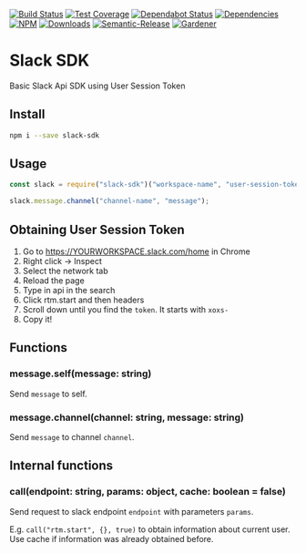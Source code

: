 [![Build Status](https://img.shields.io/travis/simlu/slack-sdk/master.svg)](https://travis-ci.org/simlu/slack-sdk)
[![Test Coverage](https://img.shields.io/coveralls/simlu/slack-sdk/master.svg)](https://coveralls.io/github/simlu/slack-sdk?branch=master)
[![Dependabot Status](https://api.dependabot.com/badges/status?host=github&repo=simlu/slack-sdk)](https://dependabot.com)
[![Dependencies](https://david-dm.org/simlu/slack-sdk/status.svg)](https://david-dm.org/simlu/slack-sdk)
[![NPM](https://img.shields.io/npm/v/slack-sdk.svg)](https://www.npmjs.com/package/slack-sdk)
[![Downloads](https://img.shields.io/npm/dt/slack-sdk.svg)](https://www.npmjs.com/package/slack-sdk)
[![Semantic-Release](https://github.com/blackflux/js-gardener/blob/master/assets/icons/semver.svg)](https://github.com/semantic-release/semantic-release)
[![Gardener](https://github.com/blackflux/js-gardener/blob/master/assets/badge.svg)](https://github.com/blackflux/js-gardener)

# Slack SDK

Basic Slack Api SDK using User Session Token

## Install

```bash
npm i --save slack-sdk
```

## Usage

<!-- eslint-disable import/no-extraneous-dependencies, import/no-unresolved -->
```javascript
const slack = require("slack-sdk")("workspace-name", "user-session-token");

slack.message.channel("channel-name", "message");
```

## Obtaining User Session Token

1) Go to https://YOURWORKSPACE.slack.com/home in Chrome
2) Right click → Inspect
3) Select the network tab
4) Reload the page
5) Type in api in the search
6) Click rtm.start and then headers
7) Scroll down until you find the `token`. It starts with `xoxs-`
8) Copy it!

## Functions

### message.self(message: string)

Send `message` to self.

### message.channel(channel: string, message: string)

Send `message` to channel `channel`.


## Internal functions

### call(endpoint: string, params: object, cache: boolean = false)

Send request to slack endpoint `endpoint` with parameters `params`. 

E.g. `call("rtm.start", {}, true)` to obtain information about current user. Use cache if information was already obtained before.
